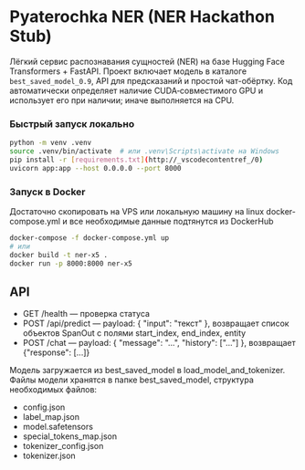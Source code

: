 # Pyaterochka NER (NER Hackathon Stub)

Лёгкий сервис распознавания сущностей (NER) на базе Hugging Face Transformers + FastAPI. Проект включает модель в каталоге `best_saved_model_0.9`, API для предсказаний и простой чат-обёртку.
Код автоматически определяет наличие CUDA‑совместимого GPU и использует его при наличии; иначе выполняется на CPU.


### Быстрый запуск локально

```sh
python -m venv .venv
source .venv/bin/activate  # или .venv\Scripts\activate на Windows
pip install -r [requirements.txt](http://_vscodecontentref_/0)
uvicorn app:app --host 0.0.0.0 --port 8000
```
### Запуск в Docker
Достаточно скопировать на VPS или локальную машину на linux docker-compose.yml и все необходимые данные подтянутся из DockerHub

```sh
docker-compose -f docker-compose.yml up
# или
docker build -t ner-x5 .
docker run -p 8000:8000 ner-x5
```

## API

- GET /health — проверка статуса
- POST /api/predict — payload: { "input": "текст" }, возвращает список объектов SpanOut с полями start_index, end_index, entity
- POST /chat — payload: { "message": "...", "history": ["..."] }, возвращает {"response": [...]}

Модель загружается из best_saved_model в load_model_and_tokenizer.
Файлы модели хранятся в папке best_saved_model, структура необходимых файлов:
- config.json
- label_map.json
- model.safetensors
- special_tokens_map.json
- tokenizer_config.json
- tokenizer.json

